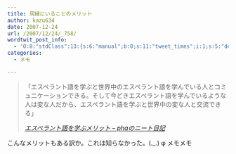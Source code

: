 ```yaml
---
title: 周縁にいることのメリット
author: kazu634
date: 2007-12-24
url: /2007/12/24/_758/
wordtwit_post_info:
  - 'O:8:"stdClass":13:{s:6:"manual";b:0;s:11:"tweet_times";i:1;s:5:"delay";i:0;s:7:"enabled";i:1;s:10:"separation";s:2:"60";s:7:"version";s:3:"3.7";s:14:"tweet_template";b:0;s:6:"status";i:2;s:6:"result";a:0:{}s:13:"tweet_counter";i:2;s:13:"tweet_log_ids";a:1:{i:0;i:3513;}s:9:"hash_tags";a:0:{}s:8:"accounts";a:1:{i:0;s:7:"kazu634";}}'
categories:
  - メモ

---
```

<div class="section">
<blockquote title="エスペラント語を学ぶメリット - phaのニート日記" cite="http://d.hatena.ne.jp/pha/20071221/1198377835">
<p>
      「エスペラント語を学ぶと世界中のエスペラント語を学んでいる人とコミュニケーションできる。そして今どきエスペラント語を学んでいるような人は変な人だから、エスペラント語を学ぶと世界中の変な人と交流できる」
</p>
    
<p>
<cite><a href="http://d.hatena.ne.jp/pha/20071221/1198377835" onclick="__gaTracker('send', 'event', 'outbound-article', 'http://d.hatena.ne.jp/pha/20071221/1198377835', 'エスペラント語を学ぶメリット &#8211; phaのニート日記');" target="_blank">エスペラント語を学ぶメリット &#8211; phaのニート日記</a></cite>
</p>
</blockquote>
  
<p>
    こんなメリットもある訳か。これは知らなかった。(._.) φ メモメモ
</p>
</div>